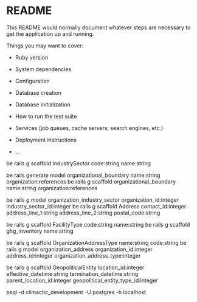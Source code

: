 # README

This README would normally document whatever steps are necessary to get the
application up and running.

Things you may want to cover:

* Ruby version

* System dependencies

* Configuration

* Database creation

* Database initialization

* How to run the test suite

* Services (job queues, cache servers, search engines, etc.)

* Deployment instructions

* ...

be rails g scaffold IndustrySector code:string name:string

be rails generate model organizational_boundary name:string organization:references
be rails g scaffold organizational_boundary name:string organization:references


be rails g model organization_industry_sector organization_id:integer industry_sector_id:integer
be rails g scaffold Address contact_id:integer address_line_1:string address_line_2:string postal_code:string

be rails g scaffold FacilityType code:string name:string
be rails g scaffold ghg_inventory name:string

be rails g scaffold OrganizationAddressType name:string code:string
be rails g model organization_address organization_id:integer address_id:integer organization_address_type:integer

be rails g scaffold GeopoliticalEntity location_id:integer effective_datetime:string termination_datetime:string parent_location_id:integer geopolitical_entity_type_id:integer



psql -d climactic_development -U postgres -h localhost
